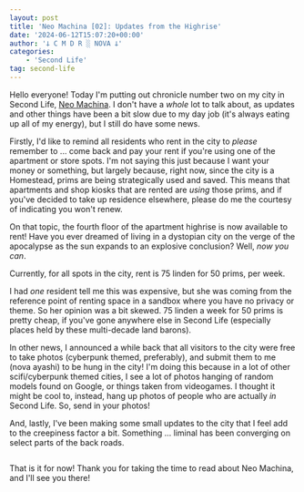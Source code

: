 ```yaml
---
layout: post
title: 'Neo Machina [02]: Updates from the Highrise'
date: '2024-06-12T15:07:20+00:00'
author: '𐕣 C M D R ░ NOVA 𐕣'
categories:
    - 'Second Life'
tag: second-life
---
```


<!-- wp:paragraph -->
<p>Hello everyone! Today I'm putting out chronicle number two on my city in Second Life, <a href="http://maps.secondlife.com/secondlife/Neo%20Machina/87/116/23" target="_blank" rel="noreferrer noopener">Neo Machina</a>. I don't have a <em>whole</em> lot to talk about, as updates and other things have been a bit slow due to my day job (it's always eating up all of my energy), but I still do have some news.</p>
<!-- /wp:paragraph -->

<!-- wp:paragraph -->
<p>Firstly, I'd like to remind all residents who rent in the city to <em>please</em> remember to ... come back and pay your rent if you're using one of the apartment or store spots. I'm not saying this just because I want your money or something, but largely because, right now, since the city is a Homestead, prims are being strategically used and saved. This means that apartments and shop kiosks that are rented are <em>using</em> those prims, and if you've decided to take up residence elsewhere, please do me the courtesy of indicating you won't renew.</p>
<!-- /wp:paragraph -->

<!-- wp:paragraph -->
<p>On that topic, the fourth floor of the apartment highrise is now available to rent! Have you ever dreamed of living in a dystopian city on the verge of the apocalypse as the sun expands to an explosive conclusion? Well, <em>now you can</em>.</p>
<!-- /wp:paragraph -->

<!-- wp:paragraph -->
<p>Currently, for all spots in the city, rent is 75 linden for 50 prims, per week.</p>
<!-- /wp:paragraph -->

<!-- wp:paragraph -->
<p>I had <em>one</em> resident tell me this was expensive, but she was coming from the reference point of renting space in a sandbox where you have no privacy or theme. So her opinion was a bit skewed. 75 linden a week for 50 prims is pretty cheap, if you've gone anywhere else in Second Life (especially places held by these multi-decade land barons).</p>
<!-- /wp:paragraph -->

<!-- wp:paragraph -->
<p>In other news, I announced a while back that all visitors to the city were free to take photos (cyberpunk themed, preferably), and submit them to me (nova ayashi) to be hung in the city! I'm doing this because in a lot of other scifi/cyberpunk themed cities, I see a lot of photos hanging of random models found on Google, or things taken from videogames. I thought it might be cool to, instead, hang up photos of people who are actually <em>in</em> Second Life. So, send in your photos!</p>
<!-- /wp:paragraph -->

<!-- wp:paragraph -->
<p>And, lastly, I've been making some small updates to the city that I feel add to the creepiness factor a bit. Something ... liminal has been converging on select parts of the back roads.</p>
<!-- /wp:paragraph -->

<!-- wp:image {"id":2662,"sizeSlug":"full","linkDestination":"none","align":"center"} -->
<figure class="wp-block-image aligncenter size-full"><img src="https://cmdr-nova.online/wp-content/uploads/2024/06/image-2.png" alt="" class="wp-image-2662"/></figure>
<!-- /wp:image -->

<!-- wp:paragraph -->
<p>That is it for now! Thank you for taking the time to read about Neo Machina, and I'll see you there!</p>
<!-- /wp:paragraph -->